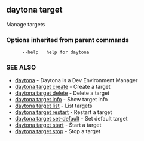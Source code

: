 ## daytona target

Manage targets

### Options inherited from parent commands

```
      --help   help for daytona
```

### SEE ALSO

* [daytona](daytona.md)	 - Daytona is a Dev Environment Manager
* [daytona target create](daytona_target_create.md)	 - Create a target
* [daytona target delete](daytona_target_delete.md)	 - Delete a target
* [daytona target info](daytona_target_info.md)	 - Show target info
* [daytona target list](daytona_target_list.md)	 - List targets
* [daytona target restart](daytona_target_restart.md)	 - Restart a target
* [daytona target set-default](daytona_target_set-default.md)	 - Set default target
* [daytona target start](daytona_target_start.md)	 - Start a target
* [daytona target stop](daytona_target_stop.md)	 - Stop a target

